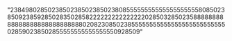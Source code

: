 "2384980285023850238502385023808555555555555555555558085023850923859285028350285822222222222222202850328502358888888888888888888888888888020823085023855555555555555555555555555028590238502855555555555555550928509"

